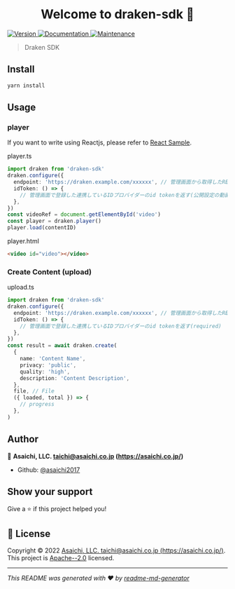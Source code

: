 <h1 align="center">Welcome to draken-sdk 👋</h1>
<p>
  <a href="https://www.npmjs.com/package/draken-sdk" target="_blank">
    <img alt="Version" src="https://img.shields.io/npm/v/draken-sdk.svg">
  </a>
  <a href="https://github.com/asaichi2017/draken-sdk#readme" target="_blank">
    <img alt="Documentation" src="https://img.shields.io/badge/documentation-yes-brightgreen.svg" />
  </a>
  <a href="https://github.com/asaichi2017/draken-sdk/graphs/commit-activity" target="_blank">
    <img alt="Maintenance" src="https://img.shields.io/badge/Maintained%3F-yes-green.svg" />
  </a>
</p>

> Draken SDK

## Install

```sh
yarn install
```

## Usage

### player

If you want to write using Reactjs, please refer to [React Sample](./samples/react).

player.ts
```typescript
import draken from 'draken-sdk'
draken.configure({
  endpoint: 'https://draken.example.com/xxxxxx', // 管理画面から取得したREST API Endpoint URL,
  idToken: () => {
    // 管理画面で登録した連携しているIDプロバイダーのid tokenを返す(公開設定の動画の場合必要無い)
  },
})
const videoRef = document.getElementById('video')
const player = draken.player()
player.load(contentID)

```

player.html
```html
<video id="video"></video>
```

### Create Content (upload)
upload.ts
```typescript
import draken from 'draken-sdk'
draken.configure({
  endpoint: 'https://draken.example.com/xxxxxx', // 管理画面から取得したREST API Endpoint URL,
  idToken: () => {
    // 管理画面で登録した連携しているIDプロバイダーのid tokenを返す(required)
  },
})
const result = await draken.create(
  {
    name: 'Content Name',
    privacy: 'public',
    quality: 'high',
    description: 'Content Description',
  },
  file, // File
  ({ loaded, total }) => {
    // progress
  },
)

```


## Author

👤 **Asaichi, LLC. <taichi@asaichi.co.jp> (https://asaichi.co.jp/)**

* Github: [@asaichi2017](https://github.com/asaichi2017)

## Show your support

Give a ⭐️ if this project helped you!

## 📝 License

Copyright © 2022 [Asaichi, LLC. <taichi@asaichi.co.jp> (https://asaichi.co.jp/)](https://github.com/asaichi2017).<br />
This project is [Apache--2.0](https://github.com/asaichi2017/draken-sdk/blob/master/LICENSE) licensed.

***
_This README was generated with ❤️ by [readme-md-generator](https://github.com/kefranabg/readme-md-generator)_
